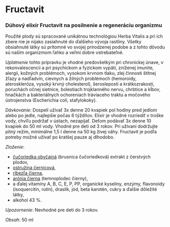 Fructavit
=========

### Dúhový elixír Fructavit na posilnenie a regeneráciu organizmu

Použité plody sú spracované unikátnou technológiou Herba Vitalis a pri ich zbere
nie je nijako zasiahnuté do ďalšieho vývoja rastliny. Všetky obsiahnuté látky sú
prítomné vo svojej prirodzenej podobe a z tohto dôvodu sú naším organizmom ľahko
a veľmi dobre vstrebateľné.

*Uplatnenie* tohto prípravku je vhodné predovšetkým pri chronickej únave, v
rekonvalescencii a pri psychickom a fyzickom vypätí, zníženej imunite, alergii,
kožných problémoch, vysokom krvnom tlaku, zlej činnosti štítnej žľazy a
nadľadvín, cievnych a žilných problémoch (hemoroidy, ateroskleróza, vysoký krvný
cholesterol), šerosleposti a krátkozrakosti, poruchách očnej sietnice,
bolestiach trojklanného nervu, chrbtice a kĺbov, hnačkách a bakteriálnych
ochoreniach tráviaceho traktu a močového ústrojenstva (Escherichia coli,
stafylokoky).

*Dávkovanie*: Dospelí užívať 3x denne 20 kvapiek pol hodiny pred jedlom alebo po
jedle, najlepšie počas 6 týždňov. Elixír je vhodné rozriediť v troške vody,
chvíľu podržať v ústach, nezapíjať. Deťom podávať 3x denne 10 kvapiek do 50 ml
vody. Vhodné pre deti od 3 rokov. Pri užívaní dodržujte pitný režim, minimálne
1,5 l denne na 50 kg živej váhy. Fructavit je podľa potreby možné užívať po
kratšej pauze aj dlhodobo.

*Zloženie*:

* [čučoriedka obyčajná](../bylinky/brusnica-cucoriedkova) (brusnica čučoriedková) extrakt z čerstvých plodov,
* [ostružina černicová](../bylinky/ostruzina-cernicova),
* [ríbezľa čierna](../bylinky/ribezla-cierna),
* [arónia čierna](../bylinky/aronia-cierna) (temnoplodec čierny),
* a ďalej vitamíny A, B, C, E, P, PP, organické kyseliny, enzýmy, flavonoidy (isoquercitín, rutín), draslík, jód, beta karotén, cukry a ďalšie dôležité látky,
* alkohol 43 %.

*Upozornenie*: Nevhodné pre deti do 3 rokov.

*Obsah*: 50 ml
